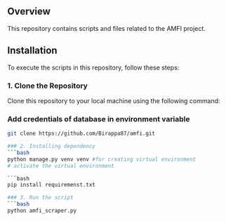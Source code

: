 ## Overview
This repository contains scripts and files related to the AMFI project.

## Installation
To execute the scripts in this repository, follow these steps:

### 1. Clone the Repository
Clone this repository to your local machine using the following command:

### Add credentials of database in environment variable

```bash
git clone https://github.com/Birappa87/amfi.git

### 2. Installing dependency
```bash
python manage.py venv venv #for creating virtual environment
# activate the virtual environment

```bash
pip install requiremenst.txt

### 3. Run the script
```bash
python amfi_scraper.py
